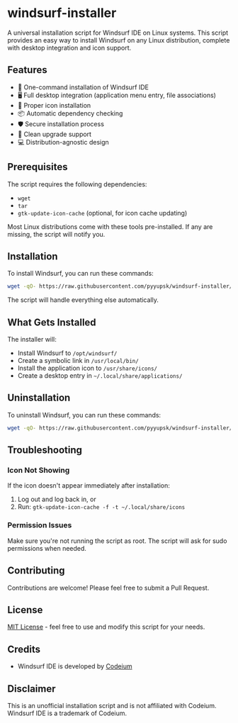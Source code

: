 # windsurf-installer

A universal installation script for Windsurf IDE on Linux systems. This script provides an easy way to install Windsurf on any Linux distribution, complete with desktop integration and icon support.

## Features

- 🚀 One-command installation of Windsurf IDE
- 🖥️ Full desktop integration (application menu entry, file associations)
- 🎨 Proper icon installation
- 📦 Automatic dependency checking
- 🛡️ Secure installation process
- 🔄 Clean upgrade support
- 💻 Distribution-agnostic design

## Prerequisites

The script requires the following dependencies:

- `wget`
- `tar`
- `gtk-update-icon-cache` (optional, for icon cache updating)

Most Linux distributions come with these tools pre-installed. If any are missing, the script will notify you.

## Installation

To install Windsurf, you can run these commands:

```bash
wget -qO- https://raw.githubusercontent.com/pyyupsk/windsurf-installer/main/scripts/installer.sh | bash

```

The script will handle everything else automatically.

## What Gets Installed

The installer will:

- Install Windsurf to `/opt/windsurf/`
- Create a symbolic link in `/usr/local/bin/`
- Install the application icon to `/usr/share/icons/`
- Create a desktop entry in `~/.local/share/applications/`

## Uninstallation

To uninstall Windsurf, you can run these commands:

```bash
wget -qO- https://raw.githubusercontent.com/pyyupsk/windsurf-installer/main/scripts/uninstall.sh | bash
```

## Troubleshooting

### Icon Not Showing

If the icon doesn't appear immediately after installation:

1. Log out and log back in, or
2. Run: `gtk-update-icon-cache -f -t ~/.local/share/icons`

### Permission Issues

Make sure you're not running the script as root. The script will ask for sudo permissions when needed.

## Contributing

Contributions are welcome! Please feel free to submit a Pull Request.

## License

[MIT License](LICENSE) - feel free to use and modify this script for your needs.

## Credits

- Windsurf IDE is developed by [Codeium](https://codeium.com)

## Disclaimer

This is an unofficial installation script and is not affiliated with Codeium. Windsurf IDE is a trademark of Codeium.
